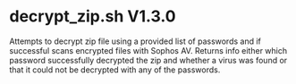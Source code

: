decrypt_zip.sh V1.3.0
=====================

Attempts to decrypt zip file using a provided list of passwords and if successful scans encrypted files with Sophos AV. Returns info either which password successfully decrypted the zip and whether a virus was found or that it could not be decrypted with any of the passwords.
